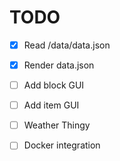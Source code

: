 # TODO

* [x] Read /data/data.json
* [x] Render data.json
* [ ] Add block GUI
* [ ] Add item GUI
* [ ] Weather Thingy
* [ ] Docker integration

